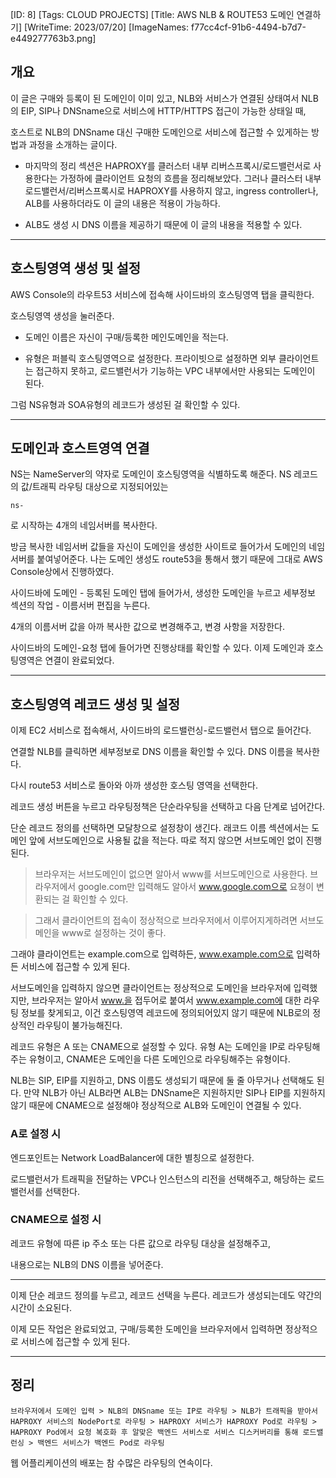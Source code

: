 [ID: 8]
[Tags: CLOUD PROJECTS]
[Title: AWS NLB & ROUTE53 도메인 연결하기]
[WriteTime: 2023/07/20]
[ImageNames: f77cc4cf-91b6-4494-b7d7-e449277763b3.png]

## 개요

이 글은 구매와 등록이 된 도메인이 이미 있고, NLB와 서비스가 연결된 상태여서 NLB의 EIP, SIP나 DNSname으로 서비스에 HTTP/HTTPS 접근이 가능한 상태일 때, 

호스트로 NLB의 DNSname 대신 구매한 도메인으로 서비스에 접근할 수 있게하는 방법과 과정을 소개하는 글이다.

+ 마지막의 정리 섹션은 HAPROXY를 클러스터 내부 리버스프록시/로드밸런서로 사용한다는 가정하에 클라이언트 요청의 흐름을 정리해보았다. 그러나 클러스터 내부 로드밸런서/리버스프록시로 HAPROXY를 사용하지 않고, ingress controller나, ALB를 사용하더라도 이 글의 내용은 적용이 가능하다.

+ ALB도 생성 시 DNS 이름을 제공하기 때문에 이 글의 내용을  적용할 수 있다.

---

## 호스팅영역 생성 및 설정

AWS Console의 라우트53 서비스에 접속해 사이드바의 호스팅영역 탭을 클릭한다.

호스팅영역 생성을 눌러준다.

- 도메인 이름은 자신이 구매/등록한 메인도메인을 적는다.

- 유형은 퍼블릭 호스팅영역으로 설정한다. 프라이빗으로 설정하면 외부 클라이언트는 접근하지 못하고, 로드밸런서가 기능하는 VPC 내부에서만 사용되는 도메인이 된다.

그럼 NS유형과 SOA유형의 레코드가 생성된 걸 확인할 수 있다.

---

## 도메인과 호스트영역 연결

NS는 NameServer의 약자로 도메인이 호스팅영역을 식별하도록 해준다. NS 레코드의 값/트래픽 라우팅 대상으로 지정되어있는 

    ns-

로 시작하는 4개의 네임서버를 복사한다.

방금 복사한 네임서버 값들을 자신이 도메인을 생성한 사이트로 들어가서 도메인의 네임서버를 붙여넣어준다. 나는 도메인 생성도 route53을 통해서 했기 때문에 그대로 AWS Console상에서 진행하였다.

사이드바에 도메인 - 등록된 도메인 탭에 들어가서, 생성한 도메인을 누르고 세부정보 섹션의 작업 - 이름서버 편집을 누른다. 

4개의 이름서버 값을 아까 복사한 값으로 변경해주고, 변경 사항을 저장한다.

사이드바의 도메인-요청 탭에 들어가면 진행상태를 확인할 수 있다. 이제 도메인과 호스팅영역은 연결이 완료되었다.

---

## 호스팅영역 레코드 생성 및 설정

이제 EC2 서비스로 접속해서, 사이드바의 로드밸런싱-로드밸런서 탭으로 들어간다.

연결할 NLB를 클릭하면 세부정보로 DNS 이름을 확인할 수 있다. DNS 이름을 복사한다.

다시 route53 서비스로 돌아와 아까 생성한 호스팅 영역을 선택한다.

레코드 생성 버튼을 누르고 라우팅정책은 단순라우팅을 선택하고 다음 단계로 넘어간다.

단순 레코드 정의를 선택하면 모달창으로 설정창이 생긴다. 래코드 이름 섹션에서는 도메인 앞에 서브도메인으로 사용될 값을 적는다. 따로 적지 않으면 서브도메인 없이 진행된다.

> 브라우저는 서브도메인이 없으면 알아서 www를 서브도메인으로 사용한다. 브라우저에서 google.com만 입력해도 알아서 www.google.com으로 요쳥이 변환되는 걸 확인할 수 있다.

> 그래서 클라이언트의 접속이 정상적으로 브라우저에서 이루어지게하려면 서브도메인을 www로 설정하는 것이 좋다.

그래야 클라이언트는 example.com으로 입력하든, www.example.com으로 입력하든 서비스에 접근할 수 있게 된다.

서브도메인을 입력하지 않으면 클라이언트는 정상적으로 도메인을 브라우저에 입력했지만, 브라우저는 알아서 www.을 접두어로 붙여서 www.example.com에 대한 라우팅 정보를 찾게되고, 이건 호스팅영역 레코드에 정의되어있지 않기 때문에 NLB로의 정상적인 라우팅이 불가능해진다.

레코드 유형은 A 또는 CNAME으로 설정할 수 있다. 유형 A는 도메인을 IP로 라우팅해주는 유형이고, CNAME은 도메인을 다른 도메인으로 라우팅해주는 유형이다.

NLB는 SIP, EIP를 지원하고, DNS 이름도 생성되기 때문에 둘 줄 아무거나 선택해도 된다. 만약 NLB가 아닌 ALB라면 ALB는 DNSname은 지원하지만 SIP나 EIP를 지원하지 않기 때문에 CNAME으로 설정해야 정상적으로 ALB와 도메인이 연결될 수 있다.

### A로 설정 시

엔드포인트는 Network LoadBalancer에 대한 별칭으로 설정한다.

로드밸런서가 트래픽을 전달하는 VPC나 인스턴스의 리전을 선택해주고, 해당하는 로드밸런서를 선택한다.

### CNAME으로 설정 시 

레코드 유형에 따른 ip 주소 또는 다른 값으로 라우팅 대상을 설정해주고,

내용으로는 NLB의 DNS 이름을 넣어준다.

---

이제 단순 레코드 정의를 누르고, 레코드 선택을 누른다. 레코드가 생성되는데도 약간의 시간이 소요된다.

이제 모든 작업은 완료되었고, 구매/등록한 도메인을 브라우저에서 입력하면 정상적으로 서비스에 접근할 수 있게 된다.

---

## 정리

```
브라우저에서 도메인 입력 > NLB의 DNSname 또는 IP로 라우팅 > NLB가 트래픽을 받아서 HAPROXY 서비스의 NodePort로 라우팅 > HAPROXY 서비스가 HAPROXY Pod로 라우팅 > HAPROXY Pod에서 요청 복호화 후 알맞은 백엔드 서비스로 서비스 디스커버리를 통해 로드밸런싱 > 백엔드 서비스가 백엔드 Pod로 라우팅
```

웹 어플리케이션의 배포는 참 수많은 라우팅의 연속이다.